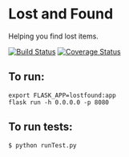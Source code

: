 # Lost and Found

Helping you find lost items.

[![Build Status](https://travis-ci.org/kx-chen/lost-found.svg?branch=master)](https://travis-ci.org/kx-chen/lost-found)
[![Coverage Status](https://coveralls.io/repos/github/kx-chen/lost-found/badge.svg?branch=master)](https://coveralls.io/github/kx-chen/lost-found?branch=master)

## To run:
```
export FLASK_APP=lostfound:app
flask run -h 0.0.0.0 -p 8080
```

## To run tests:
```
$ python runTest.py
```
